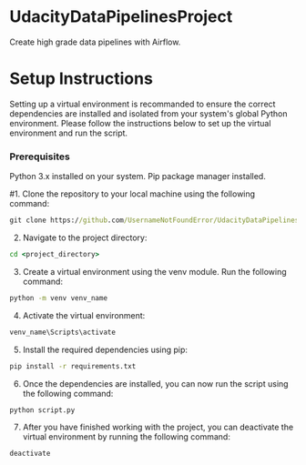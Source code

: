 # UdacityDataPipelinesProject
Create high grade data pipelines with Airflow. 

# Setup Instructions

Setting up a virtual environment is recommanded to ensure the correct dependencies are installed and isolated from your system's global Python environment. Please follow the instructions below to set up the virtual environment and run the script.

### Prerequisites
Python 3.x installed on your system.
Pip package manager installed.

#1. Clone the repository to your local machine using the following command:

``` cmd
git clone https://github.com/UsernameNotFoundError/UdacityDataPipelinesProject.git
```

2. Navigate to the project directory:
```cmd
cd <project_directory>
```

3. Create a virtual environment using the venv module. Run the following command:

```cmd
python -m venv venv_name
```

4. Activate the virtual environment:

```cmd
venv_name\Scripts\activate
```

5. Install the required dependencies using pip:

```cmd
pip install -r requirements.txt
```

6. Once the dependencies are installed, you can now run the script using the following command:

```cmd
python script.py
```

7. After you have finished working with the project, you can deactivate the virtual environment by running the following command:
```cmd
deactivate
```





